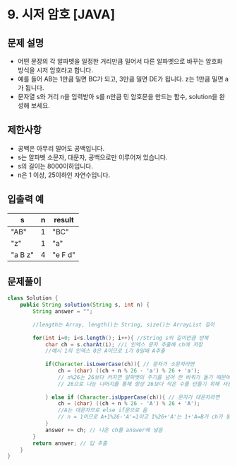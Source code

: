 # 9. 시저 암호 [JAVA]

## 문제 설명

- 어떤 문장의 각 알파벳을 일정한 거리만큼 밀어서 다른 알파벳으로 바꾸는 암호화 방식을 시저 암호라고 합니다. 
- 예를 들어 AB는 1만큼 밀면 BC가 되고, 3만큼 밀면 DE가 됩니다. z는 1만큼 밀면 a가 됩니다. 
- 문자열 s와 거리 n을 입력받아 s를 n만큼 민 암호문을 만드는 함수, solution을 완성해 보세요.

## 제한사항

- 공백은 아무리 밀어도 공백입니다.
- s는 알파벳 소문자, 대문자, 공백으로만 이루어져 있습니다.
- s의 길이는 8000이하입니다.
- n은 1 이상, 25이하인 자연수입니다.

## 입출력 예

s |	n |	result
--- | --- | ---
"AB" |	1 |	"BC"
"z" | 1 | "a"
"a B z" | 4 | "e F d"

## 문제풀이
```java
class Solution {
    public String solution(String s, int n) {
        String answer = "";
        
        //length는 Array, length()는 String, size()는 ArrayList 길이
        
        for(int i=0; i<s.length(); i++){ //String s의 길이만큼 반복
            char ch = s.charAt(i); //i 인덱스 문자 추출해 ch에 저장
            //예시 1의 인덱스 0은 A이므로 i가 0일때 A추출
            
            if(Character.isLowerCase(ch)){ // 문자가 소문자라면
                ch = (char) ((ch + n % 26 - 'a') % 26 + 'a'); 
                // n%26는 26보다 커지면 알파벳의 주기를 넘어 한 바퀴가 돌기 때문에 
                // 26으로 나눈 나머지를 통해 항상 26보다 작은 수를 만들기 위해 사용
                
            } else if (Character.isUpperCase(ch)){ // 문자가 대문자라면
                ch = (char) ((ch + n % 26 - 'A') % 26 + 'A'); 
                //A는 대문자므로 else if문으로 옴
                // n = 1이므로 A+1%26-'A'=1이고 1%26+'A'는 1+'A=B가 ch가 됨
            }
            answer += ch; // 나온 ch를 answer에 넣음
        }
        return answer; // 답 추출
    }
}
```
